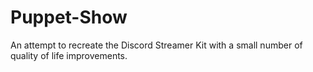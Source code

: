 # Puppet-Show

An attempt to recreate the Discord Streamer Kit with a small number of quality of life improvements.
